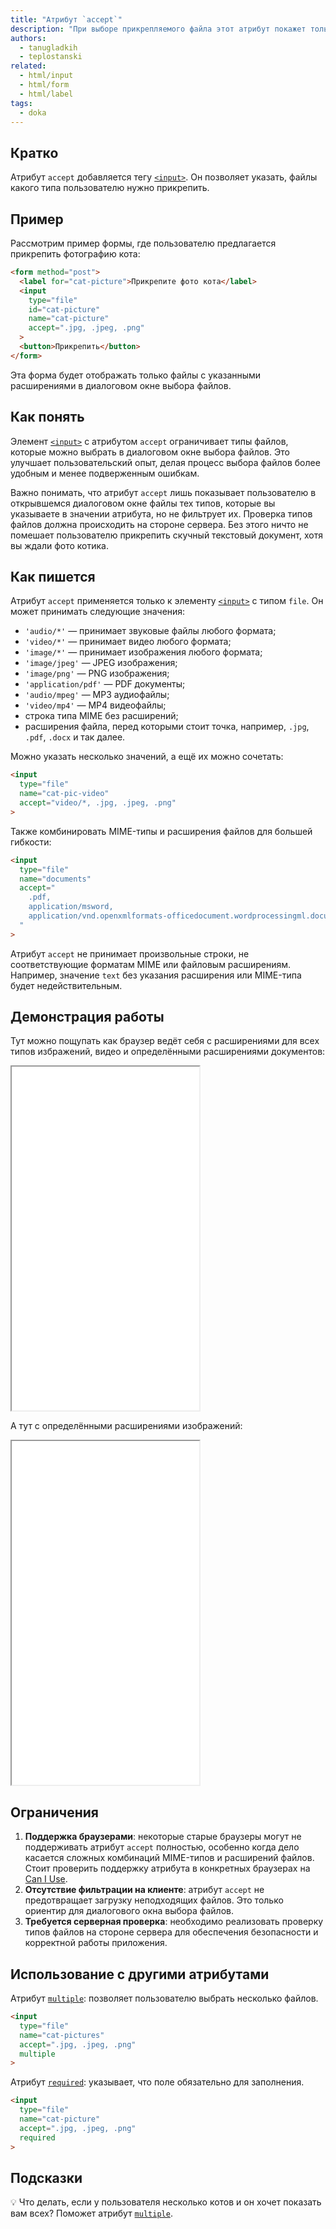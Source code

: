 ```yaml
---
title: "Атрибут `accept`"
description: "При выборе прикрепляемого файла этот атрибут покажет только разрешённые типы."
authors:
  - tanugladkih
  - teplostanski
related:
  - html/input
  - html/form
  - html/label
tags:
  - doka
---
```


## Кратко

Атрибут `accept` добавляется тегу [`<input>`](/html/input/). Он позволяет указать, файлы какого типа пользователю нужно прикрепить.

## Пример

Рассмотрим пример формы, где пользователю предлагается прикрепить фотографию кота:

```html
<form method="post">
  <label for="cat-picture">Прикрепите фото кота</label>
  <input
    type="file"
    id="cat-picture"
    name="cat-picture"
    accept=".jpg, .jpeg, .png"
  >
  <button>Прикрепить</button>
</form>
```

Эта форма будет отображать только файлы с указанными расширениями в диалоговом окне выбора файлов.

## Как понять

Элемент [`<input>`](/html/input/) с атрибутом `accept` ограничивает типы файлов, которые можно выбрать в диалоговом окне выбора файлов. Это улучшает пользовательский опыт, делая процесс выбора файлов более удобным и менее подверженным ошибкам.

Важно понимать, что атрибут `accept` лишь показывает пользователю в открывшемся диалоговом окне файлы тех типов, которые вы указываете в значении атрибута, но не фильтрует их. Проверка типов файлов должна происходить на стороне сервера. Без этого ничто не помешает пользователю прикрепить скучный текстовый документ, хотя вы ждали фото котика.

## Как пишется

Атрибут `accept` применяется только к элементу [`<input>`](/html/input/) с типом `file`. Он может принимать следующие значения:

- `'audio/*'` — принимает звуковые файлы любого формата;
- `'video/*'` — принимает видео любого формата;
- `'image/*'` — принимает изображения любого формата;
- `'image/jpeg'` — JPEG изображения;
- `'image/png'` — PNG изображения;
- `'application/pdf'` — PDF документы;
- `'audio/mpeg'` — MP3 аудиофайлы;
- `'video/mp4'` — MP4 видеофайлы;
- строка типа MIME без расширений;
- расширения файла, перед которыми стоит точка, например, `.jpg`, `.pdf`, `.docx` и так далее.

Можно указать несколько значений, а ещё их можно сочетать:

```html
<input
  type="file"
  name="cat-pic-video"
  accept="video/*, .jpg, .jpeg, .png"
>
```

Также комбинировать MIME-типы и расширения файлов для большей гибкости:

```html
<input
  type="file"
  name="documents"
  accept="
    .pdf,
    application/msword,
    application/vnd.openxmlformats-officedocument.wordprocessingml.document
  "
>
```

Атрибут `accept` не принимает произвольные строки, не соответствующие форматам MIME или файловым расширениям. Например, значение `text` без указания расширения или MIME-типа будет недействительным.

## Демонстрация работы

Тут можно пощупать как браузер ведёт себя с расширениями для всех типов избражений, видео и определёнными расширениями документов:

<iframe title="Выбор файлов" src="demos/files" height="550"></iframe>

А тут с определёнными расширениями изображений:

<iframe title="Выбор изображений" src="demos/images" height="550"></iframe>

## Ограничения

1. **Поддержка браузерами**: некоторые старые браузеры могут не поддерживать атрибут `accept` полностью, особенно когда дело касается сложных комбинаций MIME-типов и расширений файлов. Стоит проверить поддержку атрибута в конкретных браузерах на [Can I Use](https://caniuse.com/input-file-accept).
1. **Отсутствие фильтрации на клиенте**: атрибут `accept` не предотвращает загрузку неподходящих файлов. Это только ориентир для диалогового окна выбора файлов.
1. **Требуется серверная проверка**: необходимо реализовать проверку типов файлов на стороне сервера для обеспечения безопасности и корректной работы приложения.

## Использование с другими атрибутами

Атрибут [`multiple`](/html/multiple/): позволяет пользователю выбрать несколько файлов.

```html
<input
  type="file"
  name="cat-pictures"
  accept=".jpg, .jpeg, .png"
  multiple
>
```

Атрибут [`required`](/html/required/): указывает, что поле обязательно для заполнения.

```html
<input
  type="file"
  name="cat-picture"
  accept=".jpg, .jpeg, .png"
  required
>
```

## Подсказки

💡 Что делать, если у пользователя несколько котов и он хочет показать вам всех? Поможет атрибут [`multiple`](/html/multiple/).
